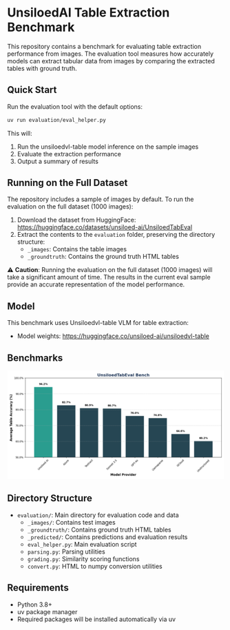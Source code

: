 # UnsiloedAI Table Extraction Benchmark

This repository contains a benchmark for evaluating table extraction performance from images. The evaluation tool measures how accurately models can extract tabular data from images by comparing the extracted tables with ground truth.

## Quick Start

Run the evaluation tool with the default options:

```bash
uv run evaluation/eval_helper.py
```

This will:
1. Run the unsiloedvl-table model inference on the sample images
2. Evaluate the extraction performance
3. Output a summary of results

## Running on the Full Dataset

The repository includes a sample of images by default. To run the evaluation on the full dataset (1000 images):

1. Download the dataset from HuggingFace: https://huggingface.co/datasets/unsiloed-ai/UnsiloedTabEval
2. Extract the contents to the `evaluation` folder, preserving the directory structure:
   - `_images`: Contains the table images
   - `_groundtruth`: Contains the ground truth HTML tables

⚠️ **Caution**: Running the evaluation on the full dataset (1000 images) will take a significant amount of time. 
The results in the current eval sample provide an accurate representation of the model performance.

## Model

This benchmark uses Unsiloedvl-table VLM for table extraction:
- Model weights: https://huggingface.co/unsiloed-ai/unsiloedvl-table

## Benchmarks

![Benchmark Results](assets/benchmarks.png)



## Directory Structure

- `evaluation/`: Main directory for evaluation code and data
  - `_images/`: Contains test images
  - `_groundtruth/`: Contains ground truth HTML tables
  - `_predicted/`: Contains predictions and evaluation results
  - `eval_helper.py`: Main evaluation script
  - `parsing.py`: Parsing utilities
  - `grading.py`: Similarity scoring functions
  - `convert.py`: HTML to numpy conversion utilities

## Requirements

- Python 3.8+
- uv package manager
- Required packages will be installed automatically via uv